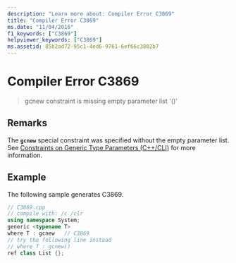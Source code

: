 ```yaml
---
description: "Learn more about: Compiler Error C3869"
title: "Compiler Error C3869"
ms.date: "11/04/2016"
f1_keywords: ["C3869"]
helpviewer_keywords: ["C3869"]
ms.assetid: 85b2ad72-95c1-4ed6-9761-6ef66c3802b7
---
```

# Compiler Error C3869

> gcnew constraint is missing empty parameter list '()'

## Remarks

The **`gcnew`** special constraint was specified without the empty parameter list. See [Constraints on Generic Type Parameters (C++/CLI)](../../extensions/constraints-on-generic-type-parameters-cpp-cli.md) for more information.

## Example

The following sample generates C3869.

```cpp
// C3869.cpp
// compile with: /c /clr
using namespace System;
generic <typename T>
where T : gcnew   // C3869
// try the following line instead
// where T : gcnew()
ref class List {};
```
